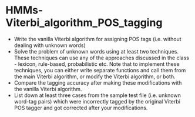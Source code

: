 # HMMs-Viterbi_algorithm_POS_tagging

 - Write the vanilla Viterbi algorithm for assigning POS tags (i.e. without dealing with unknown words) 
 - Solve the problem of unknown words using at least two techniques. These techniques can use any of the approaches discussed in the class - lexicon, rule-based,      probabilistic etc. Note that to implement these techniques, you can either write separate functions and call them from the main Viterbi algorithm, or modify the    Viterbi algorithm, or both.
 - Compare the tagging accuracy after making these modifications with the vanilla Viterbi algorithm.
 - List down at least three cases from the sample test file (i.e. unknown word-tag pairs) which were incorrectly tagged by the original Viterbi POS tagger and got      corrected after your modifications.
